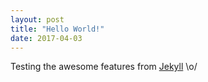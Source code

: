 ```yaml
---
layout: post
title: "Hello World!"
date: 2017-04-03
---
```


Testing the awesome features from [Jekyll](http://jekyllrb.com) \o/